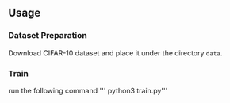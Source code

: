 ## Usage

### Dataset Preparation
Download CIFAR-10 dataset and place it under the directory `data`.


### Train
run the following command ''' python3 train.py'''